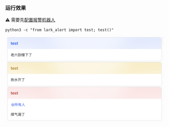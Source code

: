 
### 运行效果

⚠️ 需要先[配置报警机器人](/alertmanager-lark-alert/tutorial/lark_robot.md)

```
python3 -c "from lark_alert import test; test()"
```
![Alt text](image.png)